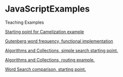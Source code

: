 # JavaScriptExamples
Teaching Examples


<a href="https://gitpod.io/#https://github.com/djna/JavaScriptExamples/tree/Camelize" >
    <p>Starting point for Camelization example</p>
</a>

<a href="https://gitpod.io/#https://github.com/djna/JavaScriptExamples/tree/words" >
    <p>Gutenberg word frequency, functional implementation</p>
</a>

<a href="https://gitpod.io/#https://github.com/djna/JavaScriptExamples/tree/AlgorithmsCollections" >
    <p>Algorithms and Collections, simple search starting point.</p>
</a>

<a href="https://gitpod.io/#https://github.com/djna/JavaScriptExamples/tree/ComplexityExamples" >
    <p>Algorithms and Collections, routing example.</p>
</a>

<a href="https://gitpod.io/#https://github.com/djna/JavaScriptExamples/tree/WordSearch" >
    <p>Word Search comparison, starting point.</p>
</a>

